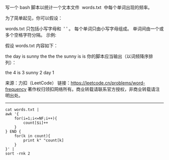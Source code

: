 写一个 bash 脚本以统计一个文本文件  words.txt  中每个单词出现的频率。

为了简单起见，你可以假设：

words.txt 只包括小写字母和  ' ' 。
每个单词只由小写字母组成。
单词间由一个或多个空格字符分隔。
示例:

假设 words.txt 内容如下：

the day is sunny the the
the sunny is is
你的脚本应当输出（以词频降序排列）：

the 4
is 3
sunny 2
day 1

来源：力扣（LeetCode）
链接：https://leetcode.cn/problems/word-frequency
著作权归领扣网络所有。商业转载请联系官方授权，非商业转载请注明出处。

---

```shell script
cat words.txt |
awk '{
    for(i=1;i<=NF;i++){
        count[$i]++
    }
} END {
    for(k in count){
        print k" "count[k]
    }
}' |
sort -rnk 2
```

